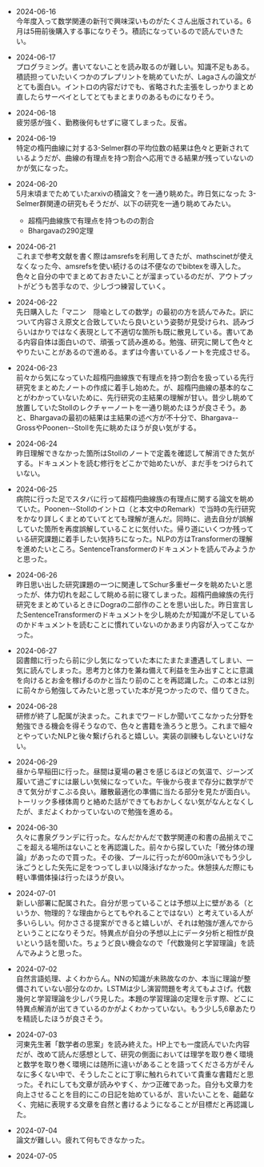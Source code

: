 <!-- 行末で「半角スペース」を「2個」連続入力すると、以降の文章を改行することができる -->
- 2024-06-16  
今年度入って数学関連の新刊で興味深いものがたくさん出版されている。6月は5冊前後購入する事になりそう。積読になっているので読んでいきたい。

- 2024-06-17  
プログラミング。書いてないことを読み取るのが難しい。知識不足もある。積読担っていたいくつかのプレプリントを眺めていたが、Lagaさんの論文がとても面白い。イントロの内容だけでも、省略された主張をしっかりまとめ直したらサーベイとしてとてもまとまりのあるものになりそう。

- 2024-06-18  
疲労感が強く、勤務後何もせずに寝てしまった。反省。

- 2024-06-19  
特定の楕円曲線に対する3-Selmer群の平均位数の結果は色々と更新されているようだが、曲線の有理点を持つ割合へ応用できる結果が残っていないのかが気になった。

- 2024-06-20  
5月末頃までためていたarxivの積論文？を一通り眺めた。昨日気になった $3$-Selmer群関連の研究もそうだが、以下の研究を一通り眺めてみたい。
  - 超楕円曲線族で有理点を持つものの割合
  - Bhargavaの290定理

- 2024-06-21  
これまで参考文献を書く際はamsrefsを利用してきたが、mathscinetが使えなくなった今、amsrefsを使い続けるのは不便なのでbibtexを導入した。色々と自分の中でまとめておきたいことが溜まっているのだが、アウトプットがどうも苦手なので、少しづつ練習していく。

- 2024-06-22  
先日購入した「マニン　隠喩としての数学」の最初の方を読んでみた。訳について内容さえ原文と合致していたら良いという姿勢が見受けられ、読みづらいはかりではなく表現として不適切な箇所も既に散見している。書いてある内容自体は面白いので、頑張って読み進める。勉強、研究に関して色々とやりたいことがあるので進める。まずは今書いているノートを完成させる。

- 2024-06-23  
前々から気になっていた超楕円曲線族で有理点を持つ割合を扱っている先行研究をまとめたノートの作成に着手し始めた。が、超楕円曲線の基本的なことがわかっていないために、先行研究の主結果の理解が甘い。昔少し眺めて放置していたStollのレクチャーノートを一通り眺めたほうが良さそう。あと、Bhargavaの最初の結果は主結果の述べ方が不十分で、Bhargava--GrossやPoonen--Stollを先に眺めたほうが良い気がする。

- 2024-06-24  
昨日理解できなかった箇所はStollのノートで定義を確認して解消できた気がする。ドキュメントを読む修行をどこかで始めたいが、まだ手をつけられていない。

- 2024-06-25  
病院に行った足でスタバに行って超楕円曲線族の有理点に関する論文を眺めていた。Poonen--Stollのイントロ（と本文中のRemark）で当時の先行研究をかなり詳しくまとめていてとても理解が進んだ。同時に、過去自分が誤解していた箇所を再度誤解していることに気付いた。帰り道にいくつか残っている研究課題に着手したい気持ちになった。NLPの方はTransformerの理解を進めたいところ。SentenceTransformerのドキュメントを読んでみようかと思った。

- 2024-06-26  
昨日思い出した研究課題の一つに関連してSchur多重ゼータを眺めたいと思ったが、体力切れを起こして眺める前に寝てしまった。超楕円曲線族の先行研究をまとめているときにDograの二部作のことを思い出した。昨日宣言したSentenceTransformerのドキュメントを少し眺めたが知識が不足しているのかドキュメントを読むことに慣れていないのかあまり内容が入ってこなかった。

- 2024-06-27  
図書館に行ったら前に少し気になっていた本にたまたま遭遇してしまい、一気に読んでしまった。思考力と体力を兼ね備えて利益を生み出すことに意識を向けるとお金を稼げるのかと当たり前のことを再認識した。この本とは別に前々から勉強してみたいと思っていた本が見つかったので、借りてきた。

- 2024-06-28  
研修が終了し配属が決まった。これまでワードしか聞いてこなかった分野を勉強できる機会を得そうなので、色々と書籍を漁ろうと思う。これまで細々とやっていたNLPと後々繋げられると嬉しい。実装の訓練もしないといけない。

- 2024-06-29  
昼から早稲田に行った。昼間は夏場の暑さを感じるほどの気温で、ジーンズ履いて過ごすには厳しい気候になっていた。午後から夜まで存分に数学ができて気分がすこぶる良い。離散最適化の準備に当たる部分を見たが面白い。トーリック多様体周りと絡めた話ができてもおかしくない気がなんとなくしたが、まだよくわかっていないので勉強を進める。

- 2024-06-30  
久々に書泉グランデに行った。なんだかんだで数学関連の和書の品揃えでここを超える場所はないことを再認識した。前々から探していた「微分体の理論」があったので買った。その後、プールに行ったが600m泳いでもう少し泳ごうとした矢先に足をつってしまい以降泳げなかった。休憩挟んだ際にも軽い準備体操は行ったほうが良い。

- 2024-07-01  
新しい部署に配属された。自分が思っていることは予想以上に壁がある（というか、物理的？な理由からとてもやれることではない）と考えている人が多いらしい。何かささる提案ができると嬉しいが、それは勉強が進んでからということになりそうだ。特異点が自分の予想以上にデータ分析と相性が良いという話を聞いた。ちょうど良い機会なので「代数幾何と学習理論」を読んでみようと思った。

- 2024-07-02  
自然言語処理、よくわからん。NNの知識が未熟故なのか、本当に理論が整備されていない部分なのか。LSTMは少し演習問題を考えてもよさげ。代数幾何と学習理論を少しパラ見した。本題の学習理論の定理を示す際、どこに特異点解消が出てきているのかがよくわかっていない。もう少し5,6章あたりを精読したほうが良さそう。

- 2024-07-03  
河東先生著「数学者の思案」を読み終えた。HP上でも一度読んでいた内容だが、改めて読んだ感想として、研究の側面においては理学を取り巻く環境と数学を取り巻く環境には随所に違いがあることを語ってくださる方がそんなに多くない中で、そうしたことに丁寧に触れられていて貴重な書籍だと思った。それにしても文章が読みやすく、かつ正確であった。自分も文章力を向上させることを目的にこの日記を始めているが、言いたいことを、齟齬なく、完結に表現する文章を自然と書けるようになることが目標だと再認識した。

- 2024-07-04  
論文が難しい。疲れて何もできなかった。

- 2024-07-05  
